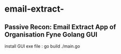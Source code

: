 # email-extract-
Passive Recon: Email Extract App of Organisation
Fyne Golang GUI
-------------------------
install GUI exe file :
go build ./main.go
